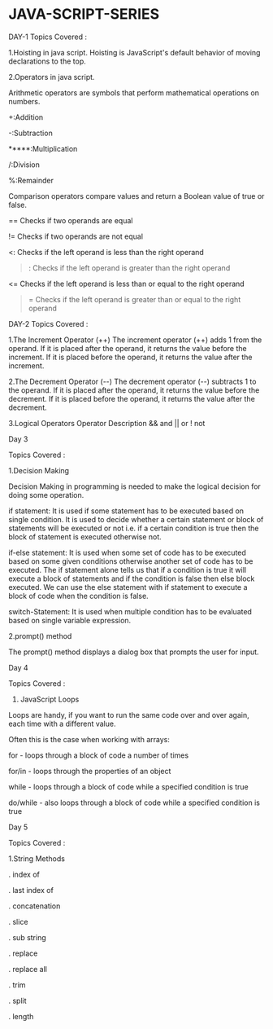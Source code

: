 # JAVA-SCRIPT-SERIES

DAY-1
Topics Covered :

1.Hoisting in java script.
 Hoisting is JavaScript's default behavior of moving declarations to the top.
 
2.Operators in java script.
 
Arithmetic operators are symbols that perform mathematical operations 
on numbers.
 
 +:Addition
 
 -:Subtraction
  
 *****:Multiplication
   
 /:Division
 
 %:Remainder


Comparison operators compare values and return a Boolean value of true or false.

 == Checks if two operands are equal 
 
 != Checks if two operands are not equal 
 
 <: Checks if the left operand is less than the right operand 
 
 >: Checks if the left operand is greater than the right operand

 <= Checks if the left operand is less than or equal to the right operand 
 
 >= Checks if the left operand is greater than or equal to the right operand


DAY-2
Topics Covered :

1.The Increment Operator (++)
 The increment operator (++) adds 1 from the operand.
 If it is placed after the operand, it returns the value before the increment.
 If it is placed before the operand, it returns the value after the increment.

2.The Decrement Operator (--)
 The decrement operator (--) subtracts 1 to the operand.
 If it is placed after the operand, it returns the value before the decrement.
 If it is placed before the operand, it returns the value after the decrement.
 
3.Logical Operators
 Operator Description
 && and
 || or
 ! not

 

Day 3



Topics Covered :

1.Decision Making

 Decision Making in programming is needed to make the logical decision for        doing some operation.



if statement: It is used if some statement has to be executed based on single condition. It is used to decide whether a certain statement or block of statements will be executed or not i.e. if a certain condition is true then the block of statement is executed otherwise not.



if-else statement: It is used when some set of code has to be executed based on some given conditions otherwise another set of code has to be executed. The if statement alone tells us that if a condition is true it will execute a block of statements and if the condition is false then else block executed. We can use the else statement with if statement to execute a block of code when the condition is false.



switch-Statement: It is used when multiple condition has to be evaluated based on single variable expression.



2.prompt() method

The prompt() method displays a dialog box that prompts the user for input.

Day 4

Topics Covered :

1. JavaScript Loops

Loops are handy, if you want to run the same code over and over again, each time with a different value.

Often this is the case when working with arrays:

for - loops through a block of code a number of times

for/in - loops through the properties of an object

while - loops through a block of code while a specified condition is true

do/while - also loops through a block of code while a specified condition is true

Day 5

Topics Covered :

1.String Methods

 . index of

 . last index of

 . concatenation

 . slice

 . sub string

 . replace 

 . replace all

 . trim

 . split

 . length




